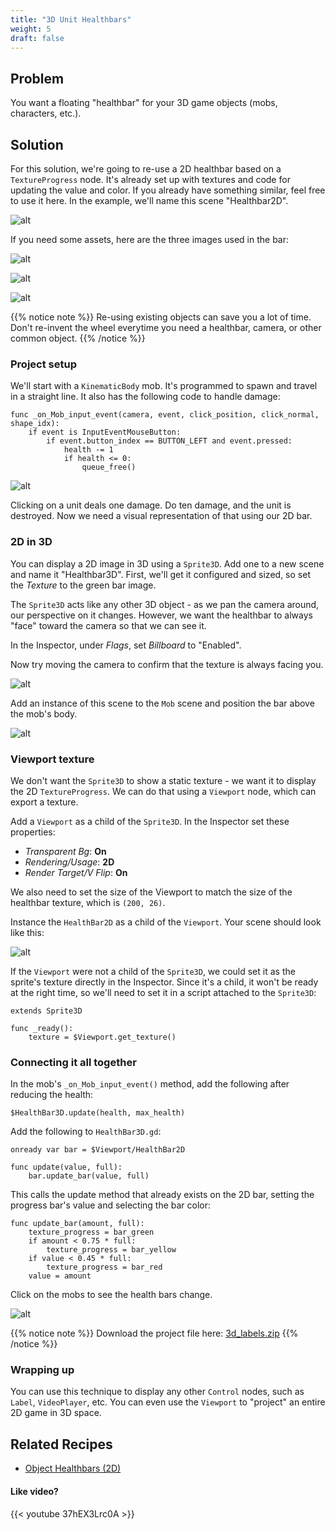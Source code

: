 ```yaml
---
title: "3D Unit Healthbars"
weight: 5
draft: false
---
```


## Problem

You want a floating "healthbar" for your 3D game objects (mobs, characters, etc.).

## Solution

For this solution, we're going to re-use a 2D healthbar based on a `TextureProgress` node. It's already set up with textures and code for updating the value and color. If you already have something similar, feel free to use it here. In the example, we'll name this scene "Healthbar2D".

![alt](/godot_recipes/img/healthbar_example.gif)

If you need some assets, here are the three images used in the bar:

![alt](/godot_recipes/img/barHorizontal_green_mid%20200.png)

![alt](/godot_recipes/img/barHorizontal_yellow_mid%20200.png)

![alt](/godot_recipes/img/barHorizontal_red_mid%20200.png)

{{% notice note %}}
Re-using existing objects can save you a lot of time. Don't re-invent the wheel everytime you need a healthbar, camera, or other common object.
{{% /notice %}}

### Project setup

We'll start with a `KinematicBody` mob. It's programmed to spawn and travel in a straight line. It also has the following code to handle damage:

```gdscript
func _on_Mob_input_event(camera, event, click_position, click_normal, shape_idx):
    if event is InputEventMouseButton:
        if event.button_index == BUTTON_LEFT and event.pressed:
            health -= 1
            if health <= 0:
                queue_free()
```

![alt](/godot_recipes/img/3d_bars01.gif)

Clicking on a unit deals one damage. Do ten damage, and the unit is destroyed. Now we need a visual representation of that using our 2D bar.

### 2D in 3D

You can display a 2D image in 3D using a `Sprite3D`. Add one to a new scene and name it "Healthbar3D". First, we'll get it configured and sized, so set the _Texture_ to the green bar image.

The `Sprite3D` acts like any other 3D object - as we pan the camera around, our perspective on it changes. However, we want the healthbar to always "face" toward the camera so that we can see it.

In the Inspector, under _Flags_, set _Billboard_ to "Enabled".

Now try moving the camera to confirm that the texture is always facing you.

![alt](/godot_recipes/img/3d_bars02.gif)

Add an instance of this scene to the `Mob` scene and position the bar above the mob's body.

![alt](/godot_recipes/img/3d_bars04.png)

### Viewport texture

We don't want the `Sprite3D` to show a static texture - we want it to display the 2D `TextureProgress`. We can do that using a `Viewport` node, which can export a texture.

Add a `Viewport` as a child of the `Sprite3D`. In the Inspector set these properties:

- _Transparent Bg_: **On**
- _Rendering/Usage_: **2D**
- _Render Target/V Flip_: **On**

We also need to set the size of the Viewport to match the size of the healthbar texture, which is `(200, 26)`.

Instance the `HealthBar2D` as a child of the `Viewport`. Your scene should look like this:

![alt](/godot_recipes/img/3d_bars03.png)

If the `Viewport` were not a child of the `Sprite3D`, we could set it as the sprite's texture directly in the Inspector. Since it's a child, it won't be ready at the right time, so we'll need to set it in a script attached to the `Sprite3D`:

```gdscript
extends Sprite3D

func _ready():
    texture = $Viewport.get_texture()
```

### Connecting it all together

In the mob's `_on_Mob_input_event()` method, add the following after reducing the health:

```gdscript
$HealthBar3D.update(health, max_health)
```

Add the following to `HealthBar3D.gd`:

```gdscript
onready var bar = $Viewport/HealthBar2D

func update(value, full):
    bar.update_bar(value, full)
```

This calls the update method that already exists on the 2D bar, setting the progress bar's value and selecting the bar color:

```gdscript
func update_bar(amount, full):
    texture_progress = bar_green
    if amount < 0.75 * full:
        texture_progress = bar_yellow
    if value < 0.45 * full:
        texture_progress = bar_red
    value = amount
```

Click on the mobs to see the health bars change.

![alt](/godot_recipes/img/3d_bars05.gif)

{{% notice note %}}
Download the project file here: [3d_labels.zip](/godot_recipes/files/3d_labels.zip)
{{% /notice %}}

### Wrapping up

You can use this technique to display any other `Control` nodes, such as `Label`, `VideoPlayer`, etc. You can even use the `Viewport` to "project" an entire 2D game in 3D space.

## Related Recipes

- [Object Healthbars (2D)](/godot_recipes/ui/unit_healthbar/)

#### Like video?

{{< youtube 37hEX3Lrc0A >}}
